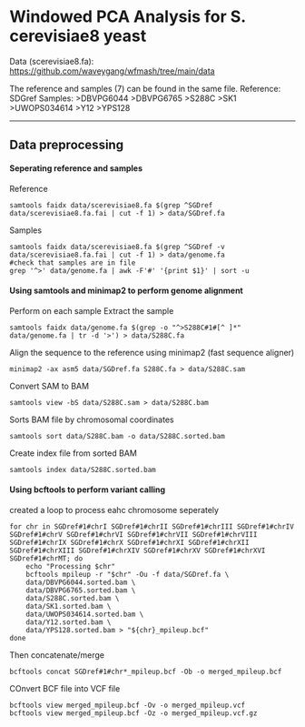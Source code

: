 # Windowed PCA Analysis for S. cerevisiae8 yeast
Data (scerevisiae8.fa): https://github.com/waveygang/wfmash/tree/main/data

The reference and samples (7) can be found in the same file.
  Reference: SDGref
  Samples:
    >DBVPG6044
    >DBVPG6765
    >S288C
    >SK1
    >UWOPS034614
    >Y12
    >YPS128
    
---
## Data preprocessing
#### Seperating reference and samples
Reference
```{shell}
samtools faidx data/scerevisiae8.fa $(grep ^SGDref data/scerevisiae8.fa.fai | cut -f 1) > data/SGDref.fa
```
Samples
```{shell}
samtools faidx data/scerevisiae8.fa $(grep ^SGDref -v data/scerevisiae8.fa.fai | cut -f 1) > data/genome.fa
#check that samples are in file
grep '^>' data/genome.fa | awk -F'#' '{print $1}' | sort -u
```
#### Using samtools and minimap2 to perform genome alignment
Perform on each sample
Extract the sample
```{shell}
samtools faidx data/genome.fa $(grep -o "^>S288C#1#[^ ]*" data/genome.fa | tr -d '>') > data/S288C.fa
```
Align the sequence to the reference using minimap2 (fast sequence aligner)
```{shell}
minimap2 -ax asm5 data/SGDref.fa S288C.fa > data/S288C.sam
```
Convert SAM to BAM
```{shell}
samtools view -bS data/S288C.sam > data/S288C.bam
```
Sorts BAM file by chromosomal coordinates
```{shell}
samtools sort data/S288C.bam -o data/S288C.sorted.bam
```
Create index file from sorted BAM
```{shell}
samtools index data/S288C.sorted.bam
```

#### Using bcftools to perform variant calling
created a loop to process eahc chromosome seperately
```{shell}
for chr in SGDref#1#chrI SGDref#1#chrII SGDref#1#chrIII SGDref#1#chrIV SGDref#1#chrV SGDref#1#chrVI SGDref#1#chrVII SGDref#1#chrVIII SGDref#1#chrIX SGDref#1#chrX SGDref#1#chrXI SGDref#1#chrXII SGDref#1#chrXIII SGDref#1#chrXIV SGDref#1#chrXV SGDref#1#chrXVI SGDref#1#chrMT; do
    echo "Processing $chr"
    bcftools mpileup -r "$chr" -Ou -f data/SGDref.fa \
    data/DBVPG6044.sorted.bam \
    data/DBVPG6765.sorted.bam \
    data/S288C.sorted.bam \
    data/SK1.sorted.bam \
    data/UWOPS034614.sorted.bam \
    data/Y12.sorted.bam \
    data/YPS128.sorted.bam > "${chr}_mpileup.bcf"
done
```
Then concatenate/merge
```{shell}
bcftools concat SGDref#1#chr*_mpileup.bcf -Ob -o merged_mpileup.bcf
```
COnvert BCF file into VCF file
```{shell}
bcftools view merged_mpileup.bcf -Ov -o merged_mpileup.vcf
bcftools view merged_mpileup.bcf -Oz -o merged_mpileup.vcf.gz
```

